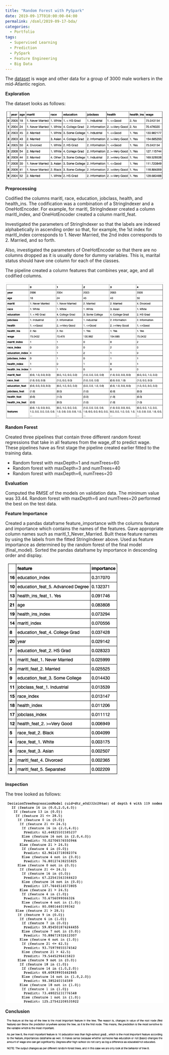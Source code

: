 ```yaml
---
title: "Random Forest with PySpark"
date: 2019-09-17T010:00:00-04:00
permalink: /dsml/2019-09-17-bda/
categories:
  - Portfolio
tags:
  - Supervised Learning
  - Prediction
  - PySpark
  - Feature Engineering
  - Big Data
---
```

The [dataset](https://rdrr.io/cran/ISLR/man/Wage.html) is wage and other data for a group of 3000 male workers in the mid-Atlantic region.

**Exploration**

The dataset looks as follows:

<img src="/assets/images/big-data-analytics/wk5-1.png?raw=true"/>

**Preprocessing**

Codified the columns maritl, race, education, jobclass, health, and health_ins. The codification was a combination of a StringIndexer and a OneHotEncoder. For example, for maritl, StringIndexer created a column maritl_index, and OneHotEncoder created a column maritl_feat. 

Investigated the parameters of StringIndexer so that the labels are indexed alphabetically in ascending order so that, for example, the 1st index for maritl_index corresponds to 1. Never Married, the 2nd index corresponds to 2. Married, and so forth. 

Also, investigated the parameters of  OneHotEncoder so that there are no columns dropped as it is usually done for dummy variables. This is, marital status should have one column for each of the classes.

The pipeline created a column features that combines year, age, and all codified columns.

<img src="/assets/images/big-data-analytics/wk5-2.png?raw=true"/>

**Random Forest**

Created three pipelines that contain three different random forest regressions that take in all features from the wage_df to predict wage. These pipelines have as first stage the pipeline created earlier fitted to the training data.

- Random forest with maxDepth=1 and numTrees=60
- Random forest with maxDepth=3 and numTrees=40
- Random forest with maxDepth=6, numTrees=20

**Evaluation**

Computed the RMSE of the models on validation data. The minimum value was 33.44. Random forest with maxDepth=6 and numTrees=20 performed the best on the test data.

**Feature Importance**

Created a pandas dataframe feature_importance with the columns feature and importance which contains the names of the features. Gave appropriate column names such as maritl_1_Never_Married. Built these feature names by using the labels from the fitted StringIndexer above. Used as feature importance as determined by the random forest of the final model (final_model). Sorted the pandas dataframe by importance in descending order and display.

<img src="/assets/images/big-data-analytics/wk5-3.png?raw=true"/>

**Inspection**

The tree looked as follows:

<img src="/assets/images/big-data-analytics/wk5-4.png?raw=true"/>

**Conclusion**

<img src="/assets/images/big-data-analytics/wk5-6.png?raw=true"/>
